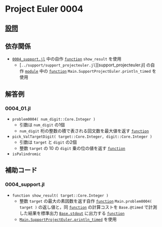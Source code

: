 # Project Euler 0004 #

## [設問](https://projecteuler.net/problem=4) ##


## 依存関係 ##
* [`0004_support.jl`](#0004_supportjl) 中の自作 [`function`][julialang.doc.v1.function] `show_result` を使用
	* [`../support/support_projecteuler.jl`][support_projecteuler.jl] の自作 [`module`](https://docs.julialang.org/en/v1/base/base/#module) 中の [`function`][julialang.doc.v1.function] `Main.SupportProjectEuler.println_timed` を使用


## 解答例 ##

### 0004_01.jl ###

* `problem0004( num_digit::Core.Integer )`
  * 引数は `num_digit` の1個
  * `num_digit` 桁の整数の積で表される回文数を最大値を返す [`function`][julialang.doc.v1.function]
* `pick_ValTargetDigit( target::Core.Integer, digit::Core.Integer )`
  * 引数は `target` と `digit` の2個
  * 整数 `target` の 10 の `digit` 乗の位の値を返す [`function`][julialang.doc.v1.function]
* `isPalindromic`

## 補助コード ##

### 0004_support.jl ###
* `function show_result( target::Core.Integer )`
	* 整数 `target` の最大の素因数を返す自作 [`function`][julialang.doc.v1.function] `Main.problem0004( target )` の返し値と，同 [`function`][julialang.doc.v1.function] の計算コストを `Base.@timed` で計測した結果を標準出力 [`Base.stdout`][julialang.doc.v1.Base.stdout] に出力する [`function`][julialang.doc.v1.function]
	* [`Main.SupportProjectEuler.println_timed`](#依存関係) を使用

<!-- links -->
[julialang.doc.v1.function]: https://docs.julialang.org/en/v1/base/base/#function
[julialang.doc.v1.Base.stdout]: https://docs.julialang.org/en/v1/base/io-network/#Base.stdout
